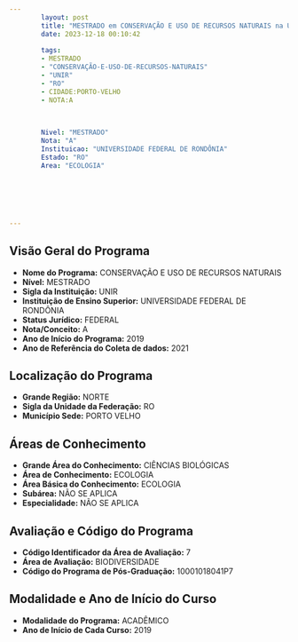 ```yaml
---
        layout: post
        title: "MESTRADO em CONSERVAÇÃO E USO DE RECURSOS NATURAIS na UNIR  "
        date: 2023-12-18 00:10:42
     
        tags:
        - MESTRADO
        - "CONSERVAÇÃO-E-USO-DE-RECURSOS-NATURAIS"
        - "UNIR"
        - "RO"
        - CIDADE:PORTO-VELHO
        - NOTA:A
        
       

        Nivel: "MESTRADO"
        Nota: "A"
        Instituicao: "UNIVERSIDADE FEDERAL DE RONDÔNIA"
        Estado: "RO"
        Area: "ECOLOGIA"
        
        
        
        
        
        
---
```

## Visão Geral do Programa
- **Nome do Programa:** CONSERVAÇÃO E USO DE RECURSOS NATURAIS
- **Nível:** MESTRADO
- **Sigla da Instituição:** UNIR
- **Instituição de Ensino Superior:** UNIVERSIDADE FEDERAL DE RONDÔNIA
- **Status Jurídico:** FEDERAL
- **Nota/Conceito:** A
- **Ano de Início do Programa:** 2019
- **Ano de Referência do Coleta de dados:** 2021

## Localização do Programa
- **Grande Região:** NORTE
- **Sigla da Unidade da Federação:** RO
- **Município Sede:** PORTO VELHO

## Áreas de Conhecimento
- **Grande Área do Conhecimento:** CIÊNCIAS BIOLÓGICAS
- **Área de Conhecimento:** ECOLOGIA
- **Área Básica do Conhecimento:** ECOLOGIA
- **Subárea:** NÃO SE APLICA
- **Especialidade:** NÃO SE APLICA

## Avaliação e Código do Programa
- **Código Identificador da Área de Avaliação:** 7
- **Área de Avaliação:** BIODIVERSIDADE
- **Código do Programa de Pós-Graduação:** 10001018041P7


## Modalidade e Ano de Início do Curso
- **Modalidade do Programa:** ACADÊMICO
- **Ano de Início de Cada Curso:** 2019
